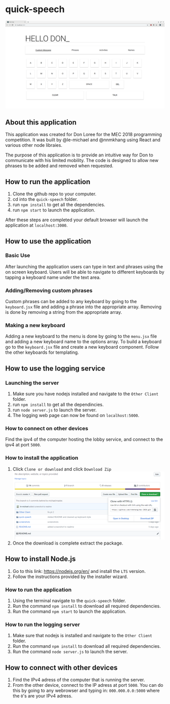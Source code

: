 # quick-speech
![demo](https://raw.githubusercontent.com/le-michael/mec-2018/master/screenshots/hellodon.png?token=AMcEjC7uuPuQQMqOiF3rNGQNS5bIeo1dks5b1OocwA%3D%3D)


## About this application

This application was created for Don Loree for the MEC 2018 programming competition. It was built by @le-michael and @nnmkhang using React and various other node libraies. 

The purpose of this application is to provide an intuitive way for Don to communicate with his limited mobility. The code is designed to allow new phrases to be added and removed when requested.

## How to run the application

1. Clone the github repo to your computer.
2. cd into the ```quick-speech``` folder.
3. run ```npm install``` to get all the dependencies.
4. run ```npm start``` to launch the application.

After these steps are completed your default browser will launch the application at ```localhost:3000```.

## How to use the application

### Basic Use
After launching the application users can type in text and phrases using the on screen keyboard. Users will be able to navigate to different keyboards by tapping a keyboard name under the text area. 

### Adding/Removing custom phrases
Custom phrases can be added to any keyboard by going to the ```keyboard.jsx``` file and adding a phrase into the appropriate array. Removing is done by removing a string from the appropriate array.

### Making a new keyboard
Adding a new keyboard to the menu is done by going to the ```menu.jsx``` file and adding a new keyboard name to the options array.
To build a keyboard go to the ```keyboard.jsx``` file and create a new keyboard component. Follow the other keyboards for templating.

## How to use the logging service

### Launching the server
1. Make sure you have nodejs installed and navigate to the ```Other Client``` folder. 
2. run ```npm install``` to get all the dependincies.
3. run ```node server.js``` to launch the server.
4. The logging web page can now be found on ```localhost:5000```.

### How to connect on other devices

Find the ipv4 of the computer hosting the lobby service, and connect to the ipv4 at port ```5000```.


### How to install the application
1. Click ```Clone or download``` and click ```Download Zip```
![download as zip](https://raw.githubusercontent.com/le-michael/mec-2018/master/screenshots/download_as_zip.png?token=AMcEjC7uuPuQQMqOiF3rNGQNS5bIeo1dks5b1OocwA%3D%3D)
2. Once the download is complete extract the package.

## How to install Node.js
1. Go to this link: https://nodejs.org/en/ and install the ```LTS``` version. 
2. Follow the instructions provided by the installer wizard.

### How to run the application
1. Using the terminal navigate to the ```quick-speech``` folder.
2. Run the command ```npm install``` to download all required dependencies.
3. Run the command ```npm start``` to launch the application.

### How to run the logging server
1. Make sure that nodejs is installed and navigate to the ```Other Client``` folder.
2. Run the command ```npm install``` to download all required dependencies.
3. Run the command ```node server.js``` to launch the server.

## How to connect with other devices
1. Find the IPv4 adress of the computer that is running the server.
2. From the other device, connect to the IP adress at port ```5000```. You can do this by going to any webrowser and typing in: ```000.000.0.0:5000``` where the   ```0```'s are your IPv4 adress.